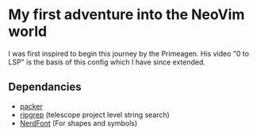 # My first adventure into the NeoVim world

I was first inspired to begin this journey by the Primeagen. His video "0 to LSP" is the basis of this config which I have since extended.

## Dependancies
- [packer](https://github.com/wbthomason/packer.nvim)
- [ripgrep](https://github.com/BurntSushi/ripgrep) (telescope project level string search)
- [NerdFont](https://www.nerdfonts.com/font-downloads) (For shapes and symbols)

